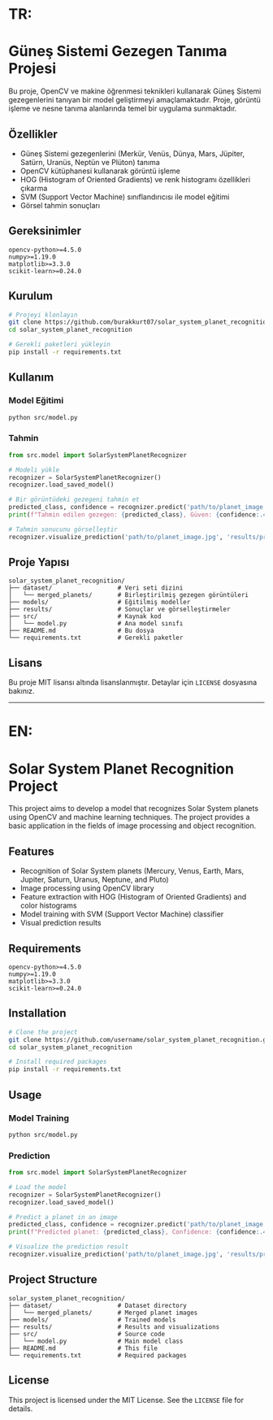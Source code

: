 # TR:

# Güneş Sistemi Gezegen Tanıma Projesi

Bu proje, OpenCV ve makine öğrenmesi teknikleri kullanarak Güneş Sistemi gezegenlerini tanıyan bir model geliştirmeyi amaçlamaktadır. Proje, görüntü işleme ve nesne tanıma alanlarında temel bir uygulama sunmaktadır.

## Özellikler

- Güneş Sistemi gezegenlerini (Merkür, Venüs, Dünya, Mars, Jüpiter, Satürn, Uranüs, Neptün ve Plüton) tanıma
- OpenCV kütüphanesi kullanarak görüntü işleme
- HOG (Histogram of Oriented Gradients) ve renk histogramı özellikleri çıkarma
- SVM (Support Vector Machine) sınıflandırıcısı ile model eğitimi
- Görsel tahmin sonuçları

## Gereksinimler

```
opencv-python>=4.5.0
numpy>=1.19.0
matplotlib>=3.3.0
scikit-learn>=0.24.0
```

## Kurulum

```bash
# Projeyi klonlayın
git clone https://github.com/burakkurt07/solar_system_planet_recognition.git
cd solar_system_planet_recognition

# Gerekli paketleri yükleyin
pip install -r requirements.txt
```

## Kullanım

### Model Eğitimi

```bash
python src/model.py
```

### Tahmin

```python
from src.model import SolarSystemPlanetRecognizer

# Modeli yükle
recognizer = SolarSystemPlanetRecognizer()
recognizer.load_saved_model()

# Bir görüntüdeki gezegeni tahmin et
predicted_class, confidence = recognizer.predict('path/to/planet_image.jpg')
print(f"Tahmin edilen gezegen: {predicted_class}, Güven: {confidence:.4f}")

# Tahmin sonucunu görselleştir
recognizer.visualize_prediction('path/to/planet_image.jpg', 'results/prediction_result.png')
```

## Proje Yapısı

```
solar_system_planet_recognition/
├── dataset/                  # Veri seti dizini
│   └── merged_planets/       # Birleştirilmiş gezegen görüntüleri
├── models/                   # Eğitilmiş modeller
├── results/                  # Sonuçlar ve görselleştirmeler
├── src/                      # Kaynak kod
│   └── model.py              # Ana model sınıfı
├── README.md                 # Bu dosya
└── requirements.txt          # Gerekli paketler
```

## Lisans

Bu proje MIT lisansı altında lisanslanmıştır. Detaylar için `LICENSE` dosyasına bakınız.

---


# EN:


# Solar System Planet Recognition Project

This project aims to develop a model that recognizes Solar System planets using OpenCV and machine learning techniques. The project provides a basic application in the fields of image processing and object recognition.

## Features

- Recognition of Solar System planets (Mercury, Venus, Earth, Mars, Jupiter, Saturn, Uranus, Neptune, and Pluto)
- Image processing using OpenCV library
- Feature extraction with HOG (Histogram of Oriented Gradients) and color histograms
- Model training with SVM (Support Vector Machine) classifier
- Visual prediction results

## Requirements

```
opencv-python>=4.5.0
numpy>=1.19.0
matplotlib>=3.3.0
scikit-learn>=0.24.0
```

## Installation

```bash
# Clone the project
git clone https://github.com/username/solar_system_planet_recognition.git
cd solar_system_planet_recognition

# Install required packages
pip install -r requirements.txt
```

## Usage

### Model Training

```bash
python src/model.py
```

### Prediction

```python
from src.model import SolarSystemPlanetRecognizer

# Load the model
recognizer = SolarSystemPlanetRecognizer()
recognizer.load_saved_model()

# Predict a planet in an image
predicted_class, confidence = recognizer.predict('path/to/planet_image.jpg')
print(f"Predicted planet: {predicted_class}, Confidence: {confidence:.4f}")

# Visualize the prediction result
recognizer.visualize_prediction('path/to/planet_image.jpg', 'results/prediction_result.png')
```

## Project Structure

```
solar_system_planet_recognition/
├── dataset/                  # Dataset directory
│   └── merged_planets/       # Merged planet images
├── models/                   # Trained models
├── results/                  # Results and visualizations
├── src/                      # Source code
│   └── model.py              # Main model class
├── README.md                 # This file
└── requirements.txt          # Required packages
```

## License

This project is licensed under the MIT License. See the `LICENSE` file for details.
